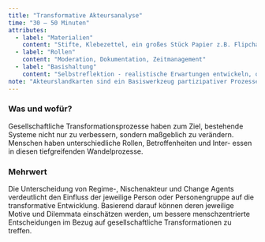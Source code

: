 ```yaml
---
title: "Transformative Akteursanalyse"
time: "30 – 50 Minuten"
attributes:
  - label: "Materialien"
    content: "Stifte, Klebezettel, ein großes Stück Papier z.B. Flipchart oder Rückseite eines Posters, Vorlage"
  - label: "Rollen"
    content: "Moderation, Dokumentation, Zeitmanagement"
  - label: "Basishaltung"
    content: "Selbstreflektion - realistische Erwartungen entwickeln, ob und wie intensiv Transformationen beeinflusst werden können Empathie - andere Perspektiven sehen und einnehmen wollen"
note: "Akteurslandkarten sind ein Basiswerkzeug partizipativer Prozesse. Sie stellen einen zentralen Ausgangspunkt für die Beteiligung unterschiedlicher Perspektiven dar, um legitime Entscheidungen und wirksame Maßnahmen umzusetzen. Die Kartierung ist immer als Momentaufnahme zu verstehen, da sich die Konstellation der Akteure stetig verändert."
---
```


### Was und wofür?

Gesellschaftliche Transformationsprozesse haben zum Ziel, bestehende Systeme nicht nur zu verbessern, sondern maßgeblich zu verändern. Menschen haben unterschiedliche Rollen, Betroffenheiten und Inter- essen in diesen tiefgreifenden Wandelprozesse.

### Mehrwert

Die Unterscheidung von Regime-, Nischenakteur und Change Agents verdeutlicht den Einfluss der jeweilige Person oder Personengruppe auf die transformative Entwicklung. Basierend darauf können deren jeweilige Motive und Dilemmata einschätzen werden, um bessere menschzentrierte Entscheidungen im Bezug auf gesellschaftliche Transformationen zu treffen.
